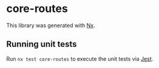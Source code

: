 # core-routes

This library was generated with [Nx](https://nx.dev).

## Running unit tests

Run `nx test core-routes` to execute the unit tests via [Jest](https://jestjs.io).
